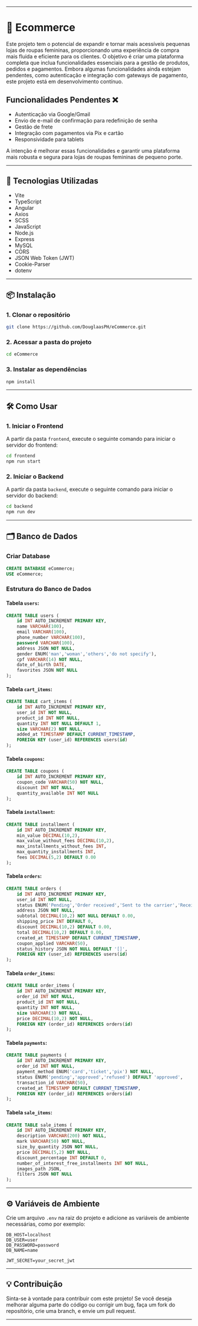 
---

# 📌 Ecommerce

Este projeto tem o potencial de expandir e tornar mais acessíveis pequenas lojas de roupas femininas, proporcionando uma experiência de compra mais fluida e eficiente para os clientes. O objetivo é criar uma plataforma completa que inclua funcionalidades essenciais para a gestão de produtos, pedidos e pagamentos. Embora algumas funcionalidades ainda estejam pendentes, como autenticação e integração com gateways de pagamento, este projeto está em desenvolvimento contínuo.

## Funcionalidades Pendentes ❌
- Autenticação via Google/Gmail
- Envio de e-mail de confirmação para redefinição de senha
- Gestão de frete
- Integração com pagamentos via Pix e cartão
- Responsividade para tablets

A intenção é melhorar essas funcionalidades e garantir uma plataforma mais robusta e segura para lojas de roupas femininas de pequeno porte.

---

## 🚀 Tecnologias Utilizadas  
- Vite  
- TypeScript  
- Angular  
- Axios  
- SCSS  
- JavaScript  
- Node.js  
- Express  
- MySQL  
- CORS  
- JSON Web Token (JWT)  
- Cookie-Parser  
- dotenv  

---

## 📦 Instalação  

### 1. Clonar o repositório  
```bash
git clone https://github.com/DouglaasPH/eCommerce.git
```

### 2. Acessar a pasta do projeto  
```bash
cd eCommerce
```

### 3. Instalar as dependências  
```bash
npm install
```

---

## 🛠 Como Usar  

### 1. Iniciar o Frontend  
A partir da pasta `frontend`, execute o seguinte comando para iniciar o servidor do frontend:
```bash
cd frontend
npm run start
```

### 2. Iniciar o Backend  
A partir da pasta `backend`, execute o seguinte comando para iniciar o servidor do backend:
```bash
cd backend
npm run dev
```

---

## 🗂 Banco de Dados

### Criar Database
```sql
CREATE DATABASE eCommerce;
USE eCommerce;
```

### Estrutura do Banco de Dados

#### Tabela `users`:
```sql
CREATE TABLE users (
    id INT AUTO_INCREMENT PRIMARY KEY,
    name VARCHAR(100),
    email VARCHAR(100),
    phone_number VARCHAR(100),
    password VARCHAR(100),
    address JSON NOT NULL,
    gender ENUM('man','woman','others','do not specify'),
    cpf VARCHAR(14) NOT NULL,
    date_of_birth DATE,
    favorites JSON NOT NULL
);
```

#### Tabela `cart_items`:
```sql
CREATE TABLE cart_items (
    id INT AUTO_INCREMENT PRIMARY KEY,
    user_id INT NOT NULL,
    product_id INT NOT NULL,
    quantity INT NOT NULL DEFAULT 1,
    size VARCHAR(2) NOT NULL,
    added_at TIMESTAMP DEFAULT CURRENT_TIMESTAMP,
    FOREIGN KEY (user_id) REFERENCES users(id)
);
```

#### Tabela `coupons`:
```sql
CREATE TABLE coupons (
    id INT AUTO_INCREMENT PRIMARY KEY,
    coupon_code VARCHAR(50) NOT NULL,
    discount INT NOT NULL,
    quantity_available INT NOT NULL
);
```

#### Tabela `installment`:
```sql
CREATE TABLE installment (
    id INT AUTO_INCREMENT PRIMARY KEY,
    min_value DECIMAL(10,2),
    max_value_without_fees DECIMAL(10,2),
    max_installments_without_fees INT,
    max_quantity_installments INT,
    fees DECIMAL(5,2) DEFAULT 0.00
);
```

#### Tabela `orders`:
```sql
CREATE TABLE orders (
    id INT AUTO_INCREMENT PRIMARY KEY,
    user_id INT NOT NULL,
    status ENUM('Pending','Order received','Sent to the carrier','Received by the carrier','Goods in transit','Order delivered','Delayed order','Canceled order') NOT NULL DEFAULT 'Pending',
    address JSON NOT NULL,
    subtotal DECIMAL(10,2) NOT NULL DEFAULT 0.00,
    shipping_price INT DEFAULT 0,
    discount DECIMAL(10,2) DEFAULT 0.00,
    total DECIMAL(10,2) DEFAULT 0.00,
    created_at TIMESTAMP DEFAULT CURRENT_TIMESTAMP,
    coupon_applied VARCHAR(50),
    status_history JSON NOT NULL DEFAULT '[]',
    FOREIGN KEY (user_id) REFERENCES users(id)
);
```

#### Tabela `order_items`:
```sql
CREATE TABLE order_items (
    id INT AUTO_INCREMENT PRIMARY KEY,
    order_id INT NOT NULL,
    product_id INT NOT NULL,
    quantity INT NOT NULL,
    size VARCHAR(3) NOT NULL,
    price DECIMAL(10,2) NOT NULL,
    FOREIGN KEY (order_id) REFERENCES orders(id)
);
```

#### Tabela `payments`:
```sql
CREATE TABLE payments (
    id INT AUTO_INCREMENT PRIMARY KEY,
    order_id INT NOT NULL,
    payment_method ENUM('card','ticket','pix') NOT NULL,
    status ENUM('pending','approved','refused') DEFAULT 'approved',
    transaction_id VARCHAR(50),
    created_at TIMESTAMP DEFAULT CURRENT_TIMESTAMP,
    FOREIGN KEY (order_id) REFERENCES orders(id)
);
```

#### Tabela `sale_items`:
```sql
CREATE TABLE sale_items (
    id INT AUTO_INCREMENT PRIMARY KEY,
    description VARCHAR(200) NOT NULL,
    mark VARCHAR(50) NOT NULL,
    size_by_quantity JSON NOT NULL,
    price DECIMAL(5,2) NOT NULL,
    discount_percentage INT DEFAULT 0,
    number_of_interest_free_installments INT NOT NULL,
    images_path JSON,
    filters JSON NOT NULL
);
```

---

## ⚙️ Variáveis de Ambiente

Crie um arquivo `.env` na raiz do projeto e adicione as variáveis de ambiente necessárias, como por exemplo:

```env
DB_HOST=localhost
DB_USER=user
DB_PASSWORD=password
DB_NAME=name

JWT_SECRET=your_secret_jwt
```

---

## 💡 Contribuição

Sinta-se à vontade para contribuir com este projeto! Se você deseja melhorar alguma parte do código ou corrigir um bug, faça um fork do repositório, crie uma branch, e envie um pull request.

---